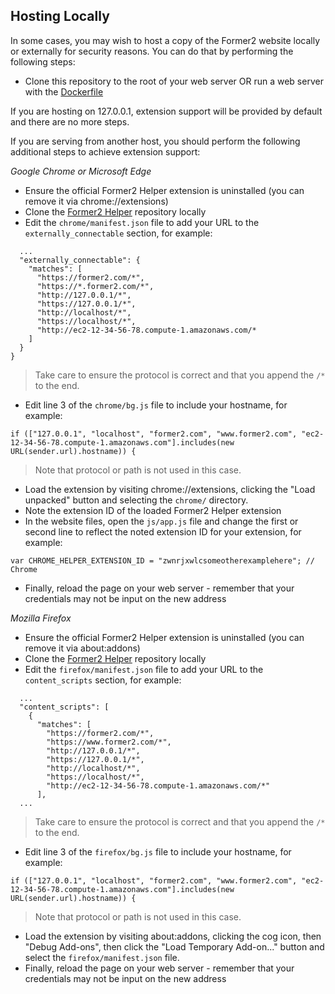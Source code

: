 ## Hosting Locally

In some cases, you may wish to host a copy of the Former2 website locally or externally for security reasons. You can do that by performing the following steps:

* Clone this repository to the root of your web server OR run a web server with the [Dockerfile](DOCKERFILE)

If you are hosting on 127.0.0.1, extension support will be provided by default and there are no more steps.

If you are serving from another host, you should perform the following additional steps to achieve extension support:

_Google Chrome or Microsoft Edge_

* Ensure the official Former2 Helper extension is uninstalled (you can remove it via chrome://extensions)
* Clone the [Former2 Helper](https://github.com/iann0036/former2-helper) repository locally
* Edit the `chrome/manifest.json` file to add your URL to the `externally_connectable` section, for example:

```
  ...
  "externally_connectable": {
    "matches": [
      "https://former2.com/*",
      "https://*.former2.com/*",
      "http://127.0.0.1/*",
      "https://127.0.0.1/*",
      "http://localhost/*",
      "https://localhost/*",
      "http://ec2-12-34-56-78.compute-1.amazonaws.com/*
    ]
  }
}
```

> Take care to ensure the protocol is correct and that you append the `/*` to the end.

* Edit line 3 of the `chrome/bg.js` file to include your hostname, for example:

```
if (["127.0.0.1", "localhost", "former2.com", "www.former2.com", "ec2-12-34-56-78.compute-1.amazonaws.com"].includes(new URL(sender.url).hostname)) {
```

> Note that protocol or path is not used in this case.

* Load the extension by visiting chrome://extensions, clicking the "Load unpacked" button and selecting the `chrome/` directory.
* Note the extension ID of the loaded Former2 Helper extension
* In the website files, open the `js/app.js` file and change the first or second line to reflect the noted extension ID for your extension, for example:

```
var CHROME_HELPER_EXTENSION_ID = "zwnrjxwlcsomeotherexamplehere"; // Chrome
```

* Finally, reload the page on your web server - remember that your credentials may not be input on the new address

_Mozilla Firefox_

* Ensure the official Former2 Helper extension is uninstalled (you can remove it via about:addons)
* Clone the [Former2 Helper](https://github.com/iann0036/former2-helper) repository locally
* Edit the `firefox/manifest.json` file to add your URL to the `content_scripts` section, for example:

```
  ...
  "content_scripts": [
    {
      "matches": [
        "https://former2.com/*",
        "https://www.former2.com/*",
        "http://127.0.0.1/*",
        "https://127.0.0.1/*",
        "http://localhost/*",
        "https://localhost/*",
        "http://ec2-12-34-56-78.compute-1.amazonaws.com/*"
      ],
  ...
```

> Take care to ensure the protocol is correct and that you append the `/*` to the end.

* Edit line 3 of the `firefox/bg.js` file to include your hostname, for example:

```
if (["127.0.0.1", "localhost", "former2.com", "www.former2.com", "ec2-12-34-56-78.compute-1.amazonaws.com"].includes(new URL(sender.url).hostname)) {
```

> Note that protocol or path is not used in this case.

* Load the extension by visiting about:addons, clicking the cog icon, then "Debug Add-ons", then click the "Load Temporary Add-on..." button and select the `firefox/manifest.json` file.
* Finally, reload the page on your web server - remember that your credentials may not be input on the new address
